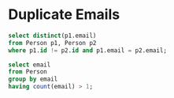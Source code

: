 # Duplicate Emails

```sql
select distinct(p1.email)
from Person p1, Person p2
where p1.id != p2.id and p1.email = p2.email;
```

```sql
select email
from Person
group by email
having count(email) > 1;
```
